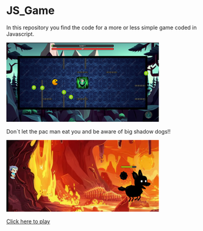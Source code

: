 # JS_Game

In this repository you find the code for a more or less simple game coded in Javascript.

<img src="read_me_img/game_start.png" alt="Gamestart Screenshot" width="400">

Don`t let the pac man eat you and be aware of big shadow dogs!!

<img src="read_me_img/boss_fight.png" alt="Bossfight Screenshot" width="400">

[Click here to play](https://timbirkert.github.io/js_game/)


